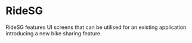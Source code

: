 # RideSG

RideSG features UI screens that can be utilised for an existing application introducing a new bike sharing feature.

<!-- <img src='https://raw.githubusercontent.com/xiaorongw/ride-sg/main/screen-images/screenshots.png?token=ALIWK2W2RF3LMB35LJSXI3K7Z7A2U' width='75%'> -->
